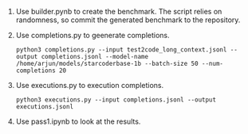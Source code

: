 1. Use builder.pynb to create the benchmark. The script relies on randomness,
   so commit the generated benchmark to the repository.

2. Use completions.py to geenerate completions.

   ```
   python3 completions.py --input test2code_long_context.jsonl --output completions.jsonl --model-name /home/arjun/models/starcoderbase-1b --batch-size 50 --num-completions 20
   ```

3. Use executions.py to execution completions.

    ```
    python3 executions.py --input completions.jsonl --output executions.jsonl
    ```

4. Use pass1.ipynb to look at the results.